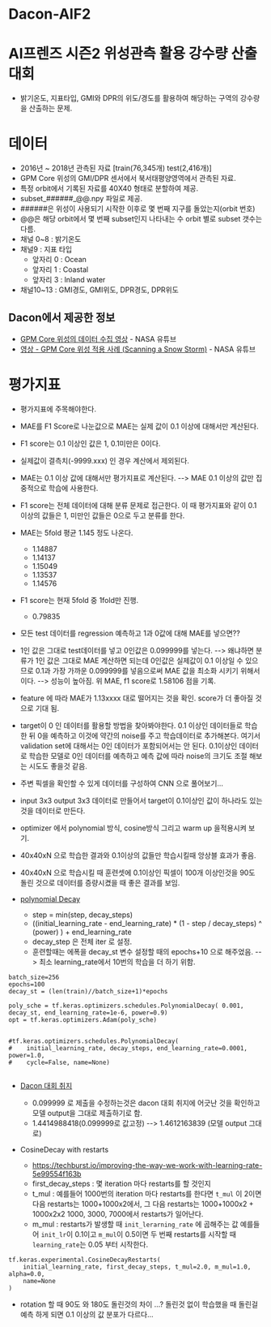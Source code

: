 # Dacon-AIF2

# AI프렌즈 시즌2 위성관측 활용 강수량 산출 대회
- 밝기온도, 지표타입, GMI와 DPR의 위도/경도를 활용하여 해당하는 구역의 강수량을 산출하는 문제.
    
# 데이터
- 2016년 ~ 2018년 관측된 자료 [train(76,345개) test(2,416개)]
- GPM Core 위성의 GMI/DPR 센서에서 북서태평양영역에서 관측된 자료.
- 특정 orbit에서 기록된 자료를 40X40 형태로 분할하여 제공.
- subset_######_@@.npy 파일로 제공.
- ######은 위성이 사용되기 시작한 이후로 몇 번째 지구를 돌았는지(orbit 번호)
- @@은 해당 orbit에서 몇 번째 subset인지 나타내는 수 orbit 별로 subset 갯수는 다름.
- 채널 0~8 : 밝기온도
- 채널9 : 지표 타입
    - 앞자리 0 : Ocean
    - 앞자리 1 : Coastal
    - 앞자리 3 : lnland water
- 채널10~13 : GMI경도, GMI위도, DPR경도, DPR위도

## Dacon에서 제공한 정보
- [GPM Core 위성의 데이터 수집 영상](https://www.youtube.com/watch?time_continue=89&v=eM78gFFxAII&feature=emb_title) - NASA 유튜브
- [영상 - GPM Core 위성 적용 사례 (Scanning a Snow Storm)](https://www.youtube.com/watch?v=SSKv4A_Cj5s&feature=emb_title) - NASA 유튜브

# 평가지표
- 평가지표에 주목해야한다. 
- MAE를 F1 Score로 나눈값으로 MAE는 실제 값이 0.1 이상에 대해서만 계산된다.
- F1 score는 0.1 이상인 값은 1, 0.1미만은 0이다.
- 실제값이 결측치(-9999.xxx) 인 경우 계산에서 제외된다.
- MAE는 0.1 이상 값에 대해서만 평가지표로 계산된다. --> MAE 0.1 이상의 값만 집중적으로 학습에 사용한다.
- F1 score는 전체 데이터에 대해 분류 문제로 접근한다. 이 때 평가지표와 같이 0.1 이상의 값들은 1, 미만인 값들은 0으로 두고 분류를 한다.
- MAE는 5fold 평균 1.145 정도 나온다.
    - 1.14887
    - 1.14137
    - 1.15049
    - 1.13537
    - 1.14576
- F1 score는 현재 5fold 중 1fold만 진행.
    - 0.79835

- 모든 test 데이터를 regression 예측하고 1과 0값에 대해 MAE를 넣으면??
- 1인 값은 그대로 test데이터를 넣고 0인값은 0.099999를 넣는다. --> 왜냐하면 분류가 1인 값은 그대로 MAE 계산하면 되는데 0인값은 실제값이 0.1 이상일 수 있으므로 0.1과 가장 가까운 0.099999를 넣음으로써 MAE 값을 최소화 시키기 위해서이다. --> 성능이 높아짐. 위 MAE, f1 score로 1.58106 점을 기록.

- feature 에 따라 MAE가 1.13xxxx 대로 떨어지는 것을 확인. score가 더 좋아질 것으로 기대 됨.
- target이 0 인 데이터를 활용할 방법을 찾아봐야한다. 0.1 이상인 데이터들로 학습한 뒤 0을 예측하고 이것에 약간의 noise를 주고 학습데이터로 추가해본다. 여기서 validation set에 대해서는 0인 데이터가 포함되어서는 안 된다. 0.1이상인 데이터로 학습한 모델로 0인 데이터를 예측하고 예측 값에 따라 noise의 크기도 조절 해보는 시도도 좋을것 같음.
- 주변 픽셀을 확인할 수 있게 데이터를 구성하여 CNN 으로 풀어보기...
- input 3x3 output 3x3 데이터로 만들어서 target이 0.1이상인 값이 하나라도 있는 것을 데이터로 만든다.
- optimizer 에서 polynomial 방식, cosine방식 그리고 warm up 을적용시켜 보기.
- 40x40xN 으로 학습한 결과와 0.1이상의 값들만 학습시킬때 앙상블 효과가 좋음.
- 40x40xN 으로 학습시킬 때 훈련셋에 0.1이상인 픽셀이 100개 이상인것을 90도 돌린 것으로 데이터를 증량시켰을 때 좋은 결과를 보임.
- [polynomial Decay](https://github.com/tensorflow/tensorflow/blob/v2.2.0/tensorflow/python/keras/optimizer_v2/learning_rate_schedule.py#L267-L406)
    - step = min(step, decay_steps)
    - ((initial_learning_rate - end_learning_rate) *
              (1 - step / decay_steps) ^ (power)
             ) + end_learning_rate
    - decay_step 은 전체 iter 로 설정.
    - 훈련할때는 에폭을 decay_st 변수 설정할 때의 epochs+10 으로 해주었음. --> 최소 learning_rate에서 10번의 학습을 더 하기 위함.

```
batch_size=256
epochs=100
decay_st = (len(train)//batch_size+1)*epochs

poly_sche = tf.keras.optimizers.schedules.PolynomialDecay( 0.001, decay_st, end_learning_rate=1e-6, power=0.9)
opt = tf.keras.optimizers.Adam(poly_sche)


#tf.keras.optimizers.schedules.PolynomialDecay(
#    initial_learning_rate, decay_steps, end_learning_rate=0.0001, power=1.0,
#    cycle=False, name=None)


```

- [Dacon 대회 취지](https://dacon.io/notice/notice/13)
    - 0.099999 로 제출을 수정하는것은 dacon 대회 취지에 어긋난 것을 확인하고 모델 output을 그대로 제출하기로 함.
    - 1.4414988418(0.099999로 값고정) --> 1.4612163839 (모델 output 그대로)
    
- CosineDecay with restarts
    - https://techburst.io/improving-the-way-we-work-with-learning-rate-5e99554f163b
    - first_decay_steps : 몇 iteration 마다 restarts를 할 것인지
    - t_mul : 예를들어 1000번의 iteration 마다 restarts를 한다면 ```t_mul``` 이 2이면 다음 restarts는 1000+1000x2에서, 그 다음 restarts는 1000+1000x2 + 1000x2x2 1000, 3000, 7000에서 restarts가 일어난다.
    - m_mul : restarts가 발생할 때 ```init_lerarning_rate``` 에 곱해주는 값 예를들어 ```init_lr```이 0.1이고 ```m_mul```이 0.5이면 두 번째 restarts를 시작할 때 ```learning_rate```는 0.05 부터 시작한다.
    
```
tf.keras.experimental.CosineDecayRestarts(
    initial_learning_rate, first_decay_steps, t_mul=2.0, m_mul=1.0, alpha=0.0,
    name=None
)
```

- rotation 할 때 90도 와 180도 돌린것의 차이 ...? 돌린것 없이 학습했을 때 돌린걸 예측 하게 되면 0.1 이상의 값 분포가 다르다...
